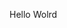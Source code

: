 Hello Wolrd



























































































































































































































